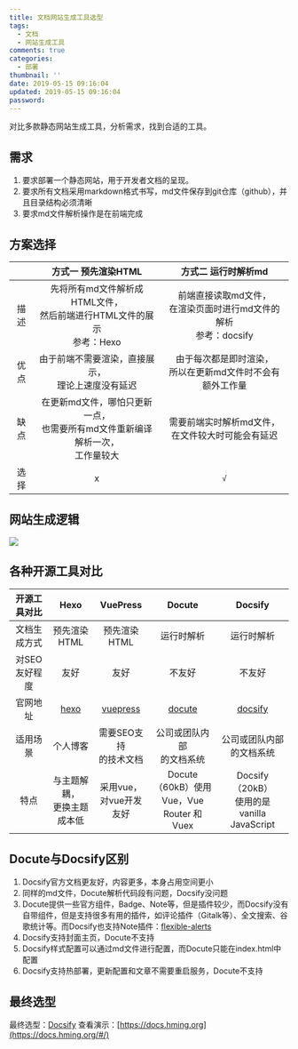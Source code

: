```yaml
---
title: 文档网站生成工具选型
tags:
  - 文档
  - 网站生成工具
comments: true
categories:
  - 部署
thumbnail: ''
date: 2019-05-15 09:16:04
updated: 2019-05-15 09:16:04
password:
---
```

对比多款静态网站生成工具，分析需求，找到合适的工具。
<!-- more -->
## 需求
1. 要求部署一个静态网站，用于开发者文档的呈现。
2. 要求所有文档采用markdown格式书写，md文件保存到git仓库（github），并且目录结构必须清晰
3. 要求md文件解析操作是在前端完成

## 方案选择
||方式一 预先渲染HTML|方式二 运行时解析md|
|:--:|:--:|:--:|
|描述|先将所有md文件解析成HTML文件，<br>然后前端进行HTML文件的展示<br>参考：Hexo|前端直接读取md文件，<br>在渲染页面时进行md文件的解析<br>参考：docsify|
|优点|由于前端不需要渲染，直接展示，<br>理论上速度没有延迟|由于每次都是即时渲染，<br>所以在更新md文件时不会有额外工作量|
|缺点|在更新md文件，哪怕只更新一点，<br>也需要所有md文件重新编译解析一次，<br>工作量较大|需要前端实时解析md文件，<br>在文件较大时可能会有延迟|
|选择|x|`√`|
## 网站生成逻辑
![](http://image.hming.org/文档网站生成工具选型/网站生成逻辑图.png)
## 各种开源工具对比
|开源工具对比|Hexo|VuePress|Docute|Docsify|
|:--:|:--:|:--:|:--:|:--:|
|文档生成方式|预先渲染HTML|预先渲染HTML|运行时解析|运行时解析|
|对SEO友好程度|友好|友好|不友好|不友好|
|官网地址|[hexo](https://hexo.io/zh-cn/docs/)|[vuepress](https://vuepress.vuejs.org/zh/)|[docute](https://docute.org/zh/)|[docsify](https://docsify.js.org/#/zh-cn/)|
|适用场景|个人博客|需要SEO支持<br>的技术文档|公司或团队内部<br>的文档系统|公司或团队内部<br>的文档系统|
|特点|与主题解耦，<br>更换主题成本低|采用vue，<br>对vue开发友好|Docute（60kB）使用<br>Vue，Vue Router 和 Vuex|Docsify（20kB）<br>使用的是 vanilla JavaScript|
## Docute与Docsify区别
1. Docsify官方文档更友好，内容更多，本身占用空间更小
2. 同样的md文件，Docute解析代码段有问题，Docsify没问题
3. Docute提供一些官方组件，Badge、Note等，但是插件较少，而Docsify没有自带组件，但是支持很多有用的插件，如评论插件（Gitalk等）、全文搜索、谷歌统计等。而Docsify也支持Note插件：[flexible-alerts](https://github.com/zanfab/docsify-plugin-flexible-alerts)
4. Docsify支持封面主页，Docute不支持
5. Docsify样式配置可以通过md文件进行配置，而Docute只能在index.html中配置
6. Docsify支持热部署，更新配置和文章不需要重启服务，Docute不支持
## 最终选型
最终选型：[Docsify](https://docsify.js.org/#/zh-cn/)
查看演示：[https://docs.hming.org](https://docs.hming.org/#/)